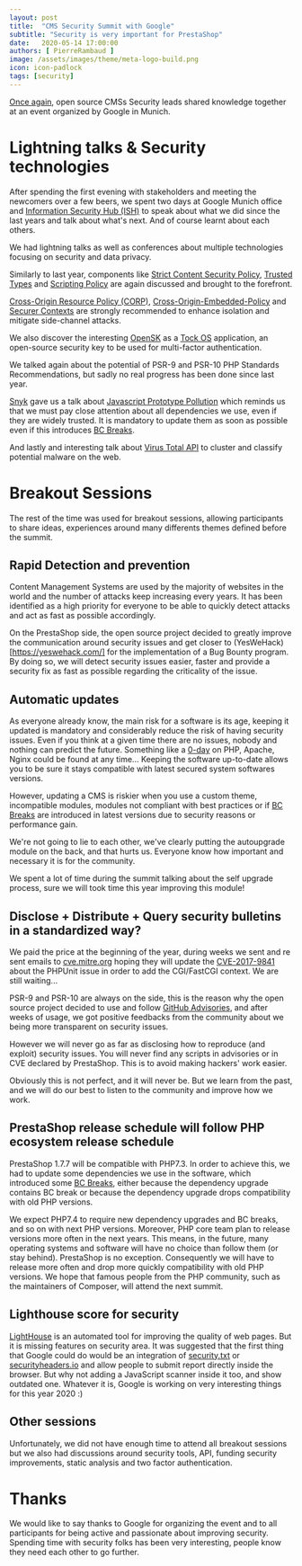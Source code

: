 ```yaml
---
layout: post
title:  "CMS Security Summit with Google"
subtitle: "Security is very important for PrestaShop"
date:   2020-05-14 17:00:00
authors: [ PierreRambaud ]
image: /assets/images/theme/meta-logo-build.png
icon: icon-padlock
tags: [security]
---
```


[Once again](https://build.prestashop.com/news/we-were-at-the-cms-security-summit-with-google/), open source CMSs Security leads shared knowledge together at an event organized by Google in Munich.

# Lightning talks & Security technologies

After spending the first evening with stakeholders and meeting the newcomers over a few beers, we spent two days at Google Munich office and [Information Security Hub (ISH)](https://www.ish-muc.com/) to speak about what we did since the last years and talk about what's next.
And of course learnt about each others.


We had lightning talks as well as conferences about multiple technologies focusing on security and data privacy.

Similarly to last year, components like [Strict Content Security Policy](https://bit.ly/strict-csp), [Trusted Types](https://bit.ly/tt-spec) and [Scripting Policy](https://bit.ly/scripting-policy) are again discussed and brought to the forefront.

[Cross-Origin Resource Policy (CORP)](https://fetch.spec.whatwg.org/#cross-origin-resource-policy-header), [Cross-Origin-Embedded-Policy](https://bit.ly/coep-spec) and [Securer Contexts](https://bit.ly/securer-contexts) are strongly recommended to enhance isolation and mitigate side-channel attacks.

We also discover the interesting [OpenSK](https://github.com/google/OpenSK) as a [Tock OS](https://www.tockos.org/) application, an open-source security key to be used for multi-factor authentication.

We talked again about the potential of PSR-9 and PSR-10 PHP Standards Recommendations, but sadly no real progress has been done since last year.

[Snyk](https://snyk.io) gave us a talk about [Javascript Prototype Pollution](https://snyk.io/vuln/SNYK-JS-LODASH-450202) which reminds us that we must pay close attention about all dependencies we use, even if they are widely trusted.
It is mandatory to update them as soon as possible even if this introduces [BC Breaks](bc-breaks).

And lastly and interesting talk about [Virus Total API](https://developers.virustotal.com/reference) to cluster and classify potential malware on the web.


# Breakout Sessions

The rest of the time was used for breakout sessions, allowing participants to share ideas, experiences around many differents themes defined before the summit.

## Rapid Detection and prevention

Content Management Systems are used by the majority of websites in the world and the number of attacks keep increasing every years.
It has been identified as a high priority for everyone to be able to quickly detect attacks and act as fast as possible accordingly.

On the PrestaShop side, the open source project decided to greatly improve the communication around security issues and get closer to (YesWeHack)[https://yeswehack.com/] for the implementation of a Bug Bounty program.
By doing so, we will detect security issues easier, faster and provide a security fix as fast as possible regarding the criticality of the issue.


## Automatic updates

As everyone already know, the main risk for a software is its age, keeping it updated is mandatory and considerably reduce the risk of having security issues.
Even if you think at a given time there are no issues, nobody and nothing can predict the future. Something like a [0-day](https://en.wikipedia.org/wiki/Zero-day_(computing)) on PHP, Apache, Nginx could be found at any time...
Keeping the software up-to-date allows you to be sure it stays compatible with latest secured system softwares versions.

However, updating a CMS is riskier when you use a custom theme, incompatible modules, modules not compliant with best practices or if [BC Breaks](bc-breaks) are introduced in latest versions due to security reasons or performance gain.

We're not going to lie to each other, we've clearly putting the autoupgrade module on the back, and that hurts us.
Everyone know how important and necessary it is for the community.

We spent a lot of time during the summit talking about the self upgrade process, sure we will took time this year improving this module!

## Disclose + Distribute + Query security bulletins in a standardized way?

We paid the price at the beginning of the year, during weeks we sent and re sent emails to [cve.mitre.org](https://cve.mitre.org/) hoping they will update the [CVE-2017-9841](https://cve.mitre.org/cgi-bin/cvename.cgi?name=CVE-2017-9841) about the PHPUnit issue in order to add the CGI/FastCGI context. We are still waiting...

PSR-9 and PSR-10 are always on the side, this is the reason why the open source project decided to use and follow [GitHub Advisories](https://help.github.com/en/github/managing-security-vulnerabilities/about-github-security-advisories), and after weeks of usage, we got positive feedbacks from the community about we being more transparent on security issues.

However we will never go as far as disclosing how to reproduce (and exploit) security issues. You will never find any scripts in advisories or in CVE declared by PrestaShop. This is to avoid making hackers' work easier.

Obviously this is not perfect, and it will never be. But we learn from the past, and we will do our best to listen to the community and improve how we work.

## PrestaShop release schedule will follow PHP ecosystem release schedule

PrestaShop 1.7.7 will be compatible with PHP7.3. In order to achieve this, we had to update some dependencies we use in the software, which introduced some [BC Breaks](bc-breaks), either because the dependency upgrade contains BC break or because the dependency upgrade drops compatibility with old PHP versions.

We expect PHP7.4 to require new dependency upgrades and BC breaks, and so on with next PHP versions.
Moreover, PHP core team plan to release versions more often in the next years. This means, in the future, many operating systems and software will have no choice than follow them (or stay behind). PrestaShop is no exception. Consequently we will have to release more often and drop more quickly compatibility with old PHP versions. 
We hope that famous people from the PHP community, such as the maintainers of Composer, will attend the next summit.

## Lighthouse score for security

[LightHouse](https://developers.google.com/web/tools/lighthouse) is an automated tool for improving the quality of web pages. But it is missing features on security area.
It was suggested that the first thing that Google could do would be an integration of [security.txt](https://securitytxt.org/) or [securityheaders.io](https://securityheaders.io) and allow people to submit report directly inside the browser.
But why not adding a JavaScript scanner inside it too, and show outdated one.
Whatever it is, Google is working on very interesting things for this year 2020 :)


## Other sessions

Unfortunately, we did not have enough time to attend all breakout sessions but we also had discussions around security tools, API, funding security improvements, static analysis and two factor authentication.

# Thanks 

We would like to say thanks to Google for organizing the event and to all participants for being active and passionate about improving security.
Spending time with security folks has been very interesting, people know they need each other to go further.


[bc-breaks]: https://devdocs.prestashop.com/1.7/contribute/contribution-guidelines/#bc-breaks
